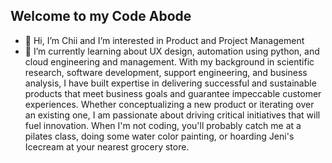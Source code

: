 ## Welcome to my Code Abode 
- 👋 Hi, I’m Chii and I’m interested in Product and Project Management
- 🌱 I’m currently learning about UX design, automation using python, and cloud engineering and management. With my background in scientific research, software development, support engineering, and business analysis, I have built expertise in delivering successful and sustainable products that meet business goals and guarantee impeccable customer experiences. Whether conceptualizing a new product or iterating over an existing one, I am passionate about driving critical initiatives that will fuel innovation. When I'm not coding, you'll probably catch me at a pilates class, doing some water color painting, or hoarding Jeni's Icecream at your nearest grocery store.


<!---
cenwachukwu/cenwachukwu is a ✨ special ✨ repository because its `README.md` (this file) appears on your GitHub profile.
You can click the Preview link to take a look at your changes.
--->
